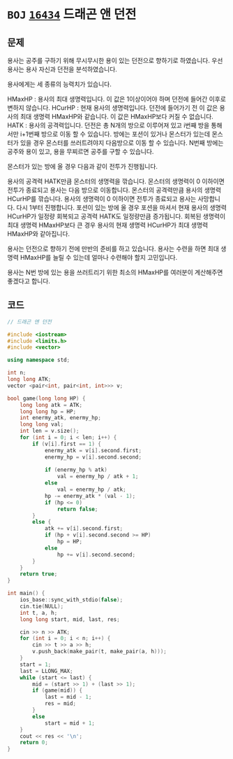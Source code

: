 # `BOJ` [`16434`](https://www.acmicpc.net/problem/16434) 드래곤 앤 던전



## 문제

용사는 공주를 구하기 위해 무시무시한 용이 있는 던전으로 향하기로 하였습니다. 우선 용사는 용사 자신과 던전을 분석하였습니다.

용사에게는 세 종류의 능력치가 있습니다. 

HMaxHP : 용사의 최대 생명력입니다. 이 값은 1이상이어야 하며 던전에 들어간 이후로 변하지 않습니다.
HCurHP : 현재 용사의 생명력입니다. 던전에 들어가기 전 이 값은 용사의 최대 생명력 HMaxHP와 같습니다. 이 값은 HMaxHP보다 커질 수 없습니다.
HATK : 용사의 공격력입니다.
던전은 총 N개의 방으로 이루어져 있고 i번째 방을 통해서만 i+1번째 방으로 이동 할 수 있습니다. 방에는 포션이 있거나 몬스터가 있는데 몬스터가 있을 경우 몬스터를 쓰러트려야지 다음방으로 이동 할 수 있습니다. N번째 방에는 공주와 용이 있고, 용을 무찌르면 공주를 구할 수 있습니다.

몬스터가 있는 방에 올 경우 다음과 같이 전투가 진행됩니다.

용사의 공격력 HATK만큼 몬스터의 생명력을 깎습니다.
몬스터의 생명력이 0 이하이면 전투가 종료되고 용사는 다음 방으로 이동합니다.
몬스터의 공격력만큼 용사의 생명력 HCurHP를 깎습니다.
용사의 생명력이 0 이하이면 전투가 종료되고 용사는 사망합니다.
다시 1부터 진행합니다.
포션이 있는 방에 올 경우 포션을 마셔서 현재 용사의 생명력 HCurHP가 일정량 회복되고 공격력 HATK도 일정량만큼 증가됩니다. 회복된 생명력이 최대 생명력 HMaxHP보다 큰 경우 용사의 현재 생명력 HCurHP가 최대 생명력 HMaxHP와 같아집니다.

용사는 던전으로 향하기 전에 만반의 준비를 하고 있습니다. 용사는 수련을 하면 최대 생명력 HMaxHP를 늘릴 수 있는데 얼마나 수련해야 할지 고민입니다.

용사는 N번 방에 있는 용을 쓰러트리기 위한 최소의 HMaxHP를 여러분이 계산해주면 좋겠다고 합니다.



## 코드

```cpp
// 드래곤 앤 던전

#include <iostream>
#include <limits.h>
#include <vector>

using namespace std;

int n;
long long ATK;
vector <pair<int, pair<int, int>>> v;

bool game(long long HP) {
	long long atk = ATK;
	long long hp = HP;
	int enermy_atk, enermy_hp;
	long long val;
	int len = v.size();
	for (int i = 0; i < len; i++) {
		if (v[i].first == 1) {
			enermy_atk = v[i].second.first;
			enermy_hp = v[i].second.second;
			
			if (enermy_hp % atk)
				val = enermy_hp / atk + 1;
			else
				val = enermy_hp / atk;
			hp -= enermy_atk * (val - 1);
			if (hp <= 0)
				return false;
		}
		else {
			atk += v[i].second.first;
			if (hp + v[i].second.second >= HP)
				hp = HP;
			else
				hp += v[i].second.second;
		}
	}
	return true;
}

int main() {
	ios_base::sync_with_stdio(false);
	cin.tie(NULL);
	int t, a, h;
	long long start, mid, last, res;

	cin >> n >> ATK;
	for (int i = 0; i < n; i++) {
		cin >> t >> a >> h;
		v.push_back(make_pair(t, make_pair(a, h)));
	}
	start = 1;
	last = LLONG_MAX;
	while (start <= last) {
		mid = (start >> 1) + (last >> 1);
		if (game(mid)) {
			last = mid - 1;
			res = mid;
		}
		else
			start = mid + 1;
	}
	cout << res << '\n';
	return 0;
}
```


